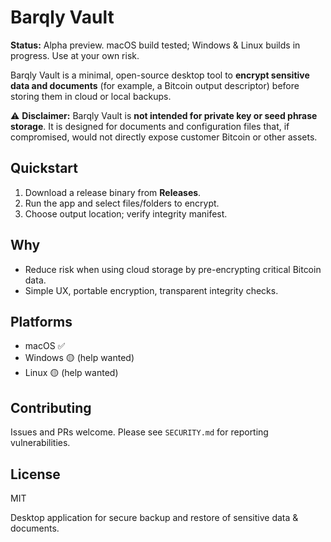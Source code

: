 # Barqly Vault

**Status:** Alpha preview. macOS build tested; Windows & Linux builds in progress. Use at your own risk.

Barqly Vault is a minimal, open-source desktop tool to **encrypt sensitive data and documents** (for example, a Bitcoin output descriptor) before storing them in cloud or local backups.

⚠️ **Disclaimer:** Barqly Vault is **not intended for private key or seed phrase storage**. It is designed for documents and configuration files that, if compromised, would not directly expose customer Bitcoin or other assets.



## Quickstart
1. Download a release binary from **Releases**.
2. Run the app and select files/folders to encrypt.
3. Choose output location; verify integrity manifest.

## Why
- Reduce risk when using cloud storage by pre-encrypting critical Bitcoin data.
- Simple UX, portable encryption, transparent integrity checks.

## Platforms
- macOS ✅  
- Windows 🟡 (help wanted)  
- Linux 🟡 (help wanted)

## Contributing
Issues and PRs welcome. Please see `SECURITY.md` for reporting vulnerabilities.

## License
MIT

Desktop application for secure backup and restore of sensitive data & documents.